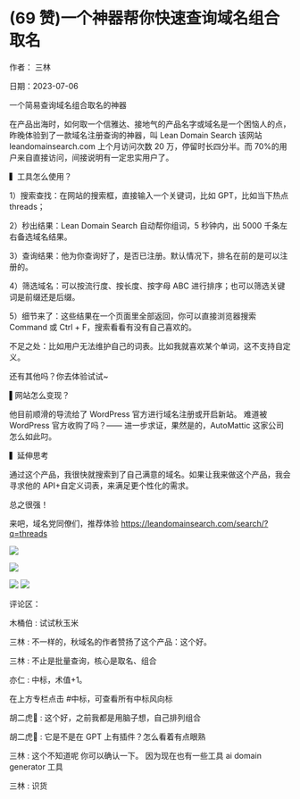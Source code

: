 
# (69 赞)一个神器帮你快速查询域名组合取名

作者：  三林

日期：2023-07-06

一个简易查询域名组合取名的神器

在产品出海时，如何取一个信雅达、接地气的产品名字或域名是一个困恼人的点，昨晚体验到了一款域名注册查询的神器，叫 Lean Domain Search 该网站 leandomainsearch.com 上个月访问次数 20 万，停留时长四分半。而 70%的用户来自直接访问，间接说明有一定忠实用户了。

▍工具怎么使用？

1）搜索查找：在网站的搜索框，直接输入一个关键词，比如 GPT，比如当下热点  threads；

2）秒出结果：Lean Domain Search 自动帮你组词，5 秒钟内，出 5000 千条左右备选域名结果。

3）查询结果：他为你查询好了，是否已注册。默认情况下，排名在前的是可以注册的。

4）筛选域名：可以按流行度、按长度、按字母 ABC 进行排序；也可以筛选关键词是前缀还是后缀。

5）细节来了：这些结果在一个页面里全部返回，你可以直接浏览器搜索 Command 或  Ctrl + F，搜索看看有没有自己喜欢的。

不足之处：比如用户无法维护自己的词表。比如我就喜欢某个单词，这不支持自定义。

还有其他吗？你去体验试试~

▌网站怎么变现？

他目前顺滑的导流给了 WordPress 官方进行域名注册或开启新站。  难道被 WordPress 官方收购了吗？—— 进一步求证，果然是的，AutoMattic 这家公司怎么如此叼。

▍延伸思考

通过这个产品，我很快就搜索到了自己满意的域名。如果让我来做这个产品，我会寻求他的 API+自定义词表，来满足更个性化的需求。

 

 

总之很强！

来吧，域名党同僚们，推荐体验  https://leandomainsearch.com/search/?q=threads

![](img/chanpin-chuhai_2046.png)

 

 

![](img/chanpin-chuhai_2051.png)

 

 

![](img/chanpin-chuhai_2056.png) ![](img/chanpin-chuhai_2057.png)

评论区：

木桶伯 : 试试秋玉米

三林 : 不一样的，秋域名的作者赞扬了这个产品：这个好。

三林 : 不止是批量查询，核心是取名、组合

亦仁 : 中标，术值+1。

 

 

在上方专栏点击 #中标，可查看所有中标风向标

胡二虎🐯 : 这个好，之前我都是用脑子想，自己排列组合

胡二虎🐯 : 它是不是在 GPT 上有插件？怎么看着有点眼熟

三林 : 这个不知道呢  你可以确认一下。  因为现在也有一些工具 ai domain generator 工具

三林 : 识货
